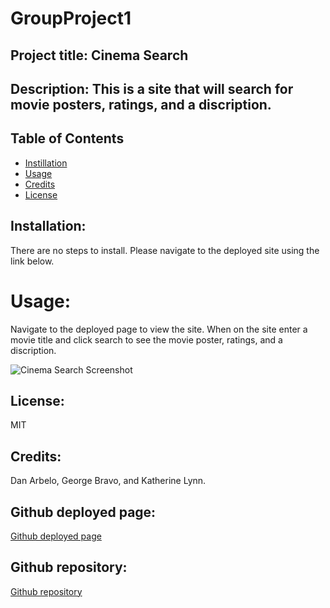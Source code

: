 # GroupProject1

## Project title: Cinema Search

## Description: This is a site that will search for movie posters, ratings, and a discription. 

## Table of Contents
* [Instillation](#installation)
* [Usage](#usage)
* [Credits](#credits)
* [License](#license)


## Installation:

There are no steps to install. Please navigate to the deployed site using the link below.

# Usage: 


Navigate to the deployed page to view the site. When on the site enter a movie title and click search to see the movie poster, ratings, and a discription. 

![Cinema Search Screenshot](https://github.com/Govepitr/GroupProject1/tree/main/assets/images/screenshot.png?raw=true "Cinema Search Screenshot")

## License: 

MIT 

## Credits: 

Dan Arbelo, George Bravo, and Katherine Lynn.

## Github deployed page: 

[Github deployed page](https://govepitr.github.io/GroupProject1/)

## Github repository: 


[Github repository](https://github.com/Govepitr/GroupProject1)


